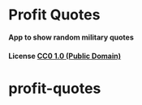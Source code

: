 # Profit Quotes

**App to show random military quotes**

#### License [CC0 1.0 (Public Domain)](LICENSE.md)
# profit-quotes
